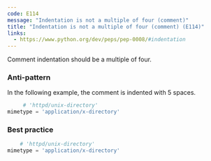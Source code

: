 ```yaml
---
code: E114
message: "Indentation is not a multiple of four (comment)"
title: "Indentation is not a multiple of four (comment) (E114)"
links:
  - https://www.python.org/dev/peps/pep-0008/#indentation
---
```


Comment indentation should be a multiple of four.

### Anti-pattern

In the following example, the comment is indented with 5 spaces.

```python
     # 'httpd/unix-directory'
mimetype = 'application/x-directory'
```

### Best practice

```python
    # 'httpd/unix-directory'
mimetype = 'application/x-directory'
```
